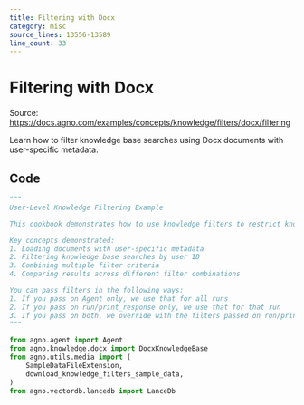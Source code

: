 ```yaml
---
title: Filtering with Docx
category: misc
source_lines: 13556-13589
line_count: 33
---
```


# Filtering with Docx
Source: https://docs.agno.com/examples/concepts/knowledge/filters/docx/filtering

Learn how to filter knowledge base searches using Docx documents with user-specific metadata.

## Code

```python
"""
User-Level Knowledge Filtering Example

This cookbook demonstrates how to use knowledge filters to restrict knowledge base searches to specific users, document types, or any other metadata attributes.

Key concepts demonstrated:
1. Loading documents with user-specific metadata
2. Filtering knowledge base searches by user ID
3. Combining multiple filter criteria
4. Comparing results across different filter combinations

You can pass filters in the following ways:
1. If you pass on Agent only, we use that for all runs
2. If you pass on run/print_response only, we use that for that run
3. If you pass on both, we override with the filters passed on run/print_response for that run
"""

from agno.agent import Agent
from agno.knowledge.docx import DocxKnowledgeBase
from agno.utils.media import (
    SampleDataFileExtension,
    download_knowledge_filters_sample_data,
)
from agno.vectordb.lancedb import LanceDb


